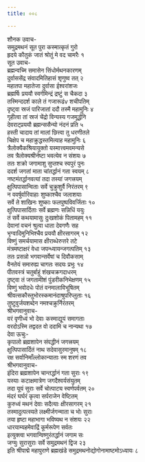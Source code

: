 ```yaml
---
title: ००८

---
```

शौनक उवाच-  
समुद्रमथनं सूत पुरा कस्मात्कृतं गुरो  
हृदये कौतुकं जातं श्रोतुं मे वद चामरैः १  
सूत उवाच-  
ब्रह्मन्वच्मि समासेन सिंधोर्मथनकारणम्  
दुर्वाससेंद्र संवादमितिहासं शृणुष्व तत् २  
महातपा महातेजा दुर्वासा ईश्वरांशजः  
ब्रह्मर्षिः प्रययौ स्वर्गमिन्द्रं द्रष्टुं स चैकदा ३  
तस्मिन्ददर्श काले तं गजारूढंv शचीपतिम्  
दृष्ट्वा स्रजं पारिजातां ददौ तस्मै महामुनिः ४  
गृहीत्वा तां स्रजं चेंद्रो विन्यस्य गजमूर्द्धनि  
देवराट्प्रययौ ब्रह्मन्ससैन्यो नंदनं प्रति ५  
हस्ती चादाय तां मालां छित्त्वा तु धरणीतले  
चिक्षेप च महाक्रुद्धस्तमित्याह महामुनिः ६  
त्रैलोक्यैकश्रियायुक्तो यस्मात्त्वमवमन्यसे  
तव त्रैलोक्यश्रीर्नष्टा भवत्येव न संशयः ७  
ततः शक्रो जगामाशु सुप्तश्च स्वपुरं पुनः  
ददर्श जगतां माता चांतर्द्धानं गता स्वयम् ८  
नष्टमंतर्द्धानवत्यां तदा तस्यां जगत्त्रयम्  
क्षुत्पिपासान्विताः सर्वे चुक्रुशुर्वै निरंतरम् ९  
न ववर्षुर्वारिवाहाः शुष्काश्चैव जलाशयाः  
सर्वे ते शाखिनः शुष्काः फलपुष्पविवर्जिताः १०  
क्षुत्पिपासार्दिताः सर्वे ब्रह्मणः सन्निधिं ययुः  
तं सर्वे कथयामासुः दुःखशोकं पितामहम् ११  
देवानां वचनं श्रुत्वा धाता देवगणैः सह  
भृग्वादिमुनिभिश्चैव प्रययौ क्षीरसागरम् १२  
विष्णुं समर्चयामास क्षीराब्धेरुत्तरे तटे  
मंत्रमष्टाक्षरं वेधा जपन्ध्यायन्जगत्पतिम् १३  
ततः प्रसन्नो भगवान्सर्वेषां च दिवौकसाम्  
वैनतेयं समारुह्य चागतः सदयः प्रभुः १४  
पीतवस्त्रं चतुर्बाहुं शंखचक्रगदाधरम्  
दृष्ट्वा तं जगतामीशं पुंडरीकनिभेक्षणम् १५  
विष्णुं भवोदधेः पोतं वनमालाविभूषितम्  
श्रीवत्सकौस्तुभोरस्कमानंदाश्रुपरिप्लुताः १६  
तुष्टुवुर्जयशब्देन नमश्चक्रुर्निरंतरम्  
श्रीभगवानुवाच-  
वरं वृणीध्वं भो देवाः कस्माद्यूयं समागताः  
वरदोऽस्मि तद्वदत वो ददामि च नान्यथा १७  
देवा ऊचुः-  
कृपालो ब्रह्मशापेन संपद्धीनं जगत्त्रयम्  
क्षुत्पिपासार्दितं नाथ सदेवासुरमानुषम् १८  
रक्ष सर्वानिमाँल्लोकान्याताः स्म शरणं तव  
श्रीभगवानुवाच-  
इंदिरा ब्रह्मशापेन चान्तर्द्धानं गता सुराः १९  
यस्याः कटाक्षमात्रेण जगदैश्वर्यसंयुतम्  
तदा यूयं सुराः सर्वे चोत्पाट्य स्वर्णपर्वतम् २०  
मंदरं घर्घरं कृत्वा सर्पराजेन वेष्टितम्  
कुरुध्वं मथनं देवाः सदैत्याः क्षीरसागरम् २१  
तस्मादुत्पत्स्यते लक्ष्मीर्जगन्माता च भोः सुराः  
तया हृष्टा महाभागा भविष्यथ न संशयः २२  
धारयाम्यहमेवाद्रिं कूर्मरूपेण सर्वतः  
इत्युक्त्वा भगवान्विष्णुरंतर्द्धानं जगाम सः  
जग्मुः सुरासुराः सर्वे समुद्रमथनं द्विज २३  
इति श्रीपाद्मे महापुराणे ब्रह्मखंडे समुद्रमथनोद्योगोनामाष्टमोऽध्यायः ८